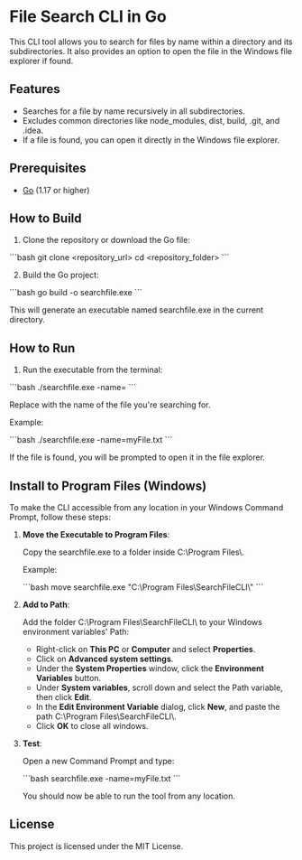# File Search CLI in Go

This CLI tool allows you to search for files by name within a directory and its subdirectories. It also provides an option to open the file in the Windows file explorer if found.

## Features

- Searches for a file by name recursively in all subdirectories.
- Excludes common directories like node_modules, dist, build, .git, and .idea.
- If a file is found, you can open it directly in the Windows file explorer.

## Prerequisites

- [Go](https://golang.org/doc/install) (1.17 or higher)

## How to Build

1. Clone the repository or download the Go file:

\`\`\`bash
git clone <repository_url>
cd <repository_folder>
\`\`\`

2. Build the Go project:

\`\`\`bash
go build -o searchfile.exe
\`\`\`

This will generate an executable named searchfile.exe in the current directory.

## How to Run

1. Run the executable from the terminal:

\`\`\`bash
./searchfile.exe -name=<filename>
\`\`\`

Replace <filename> with the name of the file you're searching for.

Example:

\`\`\`bash
./searchfile.exe -name=myFile.txt
\`\`\`

If the file is found, you will be prompted to open it in the file explorer.

## Install to Program Files (Windows)

To make the CLI accessible from any location in your Windows Command Prompt, follow these steps:

1. **Move the Executable to Program Files**:

   Copy the searchfile.exe to a folder inside C:\\Program Files\\.

   Example:

   \`\`\`bash
   move searchfile.exe "C:\\Program Files\\SearchFileCLI\\"
   \`\`\`

2. **Add to Path**:

   Add the folder C:\\Program Files\\SearchFileCLI\\ to your Windows environment variables' Path:

    - Right-click on **This PC** or **Computer** and select **Properties**.
    - Click on **Advanced system settings**.
    - Under the **System Properties** window, click the **Environment Variables** button.
    - Under **System variables**, scroll down and select the Path variable, then click **Edit**.
    - In the **Edit Environment Variable** dialog, click **New**, and paste the path C:\\Program Files\\SearchFileCLI\\.
    - Click **OK** to close all windows.

3. **Test**:

   Open a new Command Prompt and type:

   \`\`\`bash
   searchfile.exe -name=myFile.txt
   \`\`\`

   You should now be able to run the tool from any location.

## License

This project is licensed under the MIT License.


